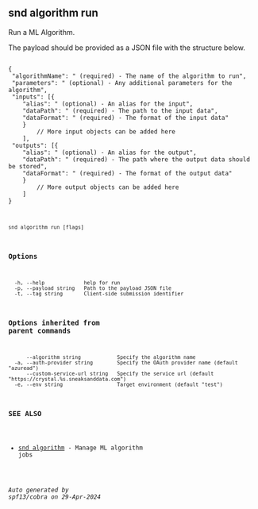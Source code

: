 ## snd algorithm run

Run a ML Algorithm.

The payload should be provided as a JSON file with the structure below.

<pre><code>
{
 "algorithmName": "<string> (required) - The name of the algorithm to run",
 "parameters": "<object> (optional) - Any additional parameters for the algorithm",
 "inputs": [{
	"alias": "<string> (optional) - An alias for the input",
	"dataPath": "<string> (required) - The path to the input data",
	"dataFormat": "<string> (required) - The format of the input data"
	}
		// More input objects can be added here
	],
 "outputs": [{
	"alias": "<string> (optional) - An alias for the output",
	"dataPath": "<string> (required) - The path where the output data should be stored",
	"dataFormat": "<string> (required) - The format of the output data"
	}
		// More output objects can be added here
	]
}
</code></pre>


```
snd algorithm run [flags]
```

### Options

```
  -h, --help             help for run
  -p, --payload string   Path to the payload JSON file
  -t, --tag string       Client-side submission identifier
```

### Options inherited from parent commands

```
      --algorithm string            Specify the algorithm name
  -a, --auth-provider string        Specify the OAuth provider name (default "azuread")
      --custom-service-url string   Specify the service url (default "https://crystal.%s.sneaksanddata.com")
  -e, --env string                  Target environment (default "test")
```

### SEE ALSO

* [snd algorithm](snd_algorithm.md)	 - Manage ML algorithm jobs

###### Auto generated by spf13/cobra on 29-Apr-2024
